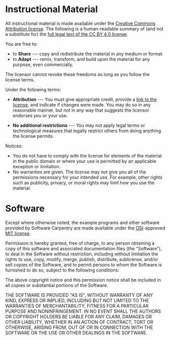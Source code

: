 # Instructional Material

All instructional material is made available under the [Creative Commons 
Attribution license][cc-by-human]. The following is a human-readable summary of 
(and not a substitute for) the [full legal text of the CC BY 4.0 
license][cc-by-legal].

You are free to:

* to **Share** --- copy and redistribute the material in any medium or format
* to **Adapt** --- remix, transform, and build upon the material for any 
  purpose, even commercially.

The licensor cannot revoke these freedoms as long as you follow the license 
terms.

Under the following terms:

* **Attribution** --- You must give appropriate credit, provide a [link to the 
  license][cc-by-human], and indicate if changes were made. You may do so in 
  any reasonable manner, but not in any way that suggests the licensor endorses 
  you or your use.

* **No additional restrictions** --- You may not apply legal terms or 
  technological measures that legally restrict others from doing anything the 
  license permits.

Notices:

* You do not have to comply with the license for elements of the material in 
  the public domain or where your use is permitted by an applicable exception 
  or limitation.
* No warranties are given. The license may not give you all of the permissions 
  necessary for your intended use. For example, other rights such as publicity, 
  privacy, or moral rights may limit how you use the material.

# Software

Except where otherwise noted, the example programs and other software provided 
by Software Carpentry are made available under the [OSI][osi]-approved [MIT 
license][mit-license].

Permission is hereby granted, free of charge, to any person obtaining a copy of 
this software and associated documentation files (the "Software"), to deal in 
the Software without restriction, including without limitation the rights to 
use, copy, modify, merge, publish, distribute, sublicense, and/or sell copies 
of the Software, and to permit persons to whom the Software is furnished to do 
so, subject to the following conditions:

The above copyright notice and this permission notice shall be included in all 
copies or substantial portions of the Software.

THE SOFTWARE IS PROVIDED "AS IS", WITHOUT WARRANTY OF ANY KIND, EXPRESS OR 
IMPLIED, INCLUDING BUT NOT LIMITED TO THE WARRANTIES OF MERCHANTABILITY, 
FITNESS FOR A PARTICULAR PURPOSE AND NONINFRINGEMENT. IN NO EVENT SHALL THE 
AUTHORS OR COPYRIGHT HOLDERS BE LIABLE FOR ANY CLAIM, DAMAGES OR OTHER 
LIABILITY, WHETHER IN AN ACTION OF CONTRACT, TORT OR OTHERWISE, ARISING FROM, 
OUT OF OR IN CONNECTION WITH THE SOFTWARE OR THE USE OR OTHER DEALINGS IN THE 
SOFTWARE.

[cc-by-human]: https://creativecommons.org/licenses/by/4.0/
[cc-by-legal]: https://creativecommons.org/licenses/by/4.0/legalcode
[mit-license]: http://opensource.org/licenses/mit-license.html
[osi]: http://opensource.org

